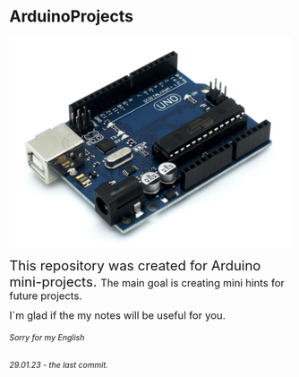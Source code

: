 # ArduinoProjects

![ArduinoPicture](ard.jpg)

<font size=5>
This repository was created for Arduino mini-projects.
</font>

<font size=4>
The main goal is creating mini hints for future projects.

I`m glad if the my notes will be useful for you.
</font>

###### Sorry for my English
###### 29.01.23 - the last commit.
